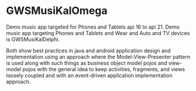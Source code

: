GWSMusiKalOmega
===============

Demo music app targeted for Phones and Tablets api 16 to api 21. Demo music app targeting Phones and
Tablets and Wear and Auto and TV devices is GWSMusiKalDelphi.

Both show best practices in java and android application design and implementation using an approach
where the Model-View-Presenter pattern is used along with such things as business object model pojos and
view-model pojos with the general idea to keep activities, fragments, and views loosely coupled and
with an event-driven application implementation approach.





